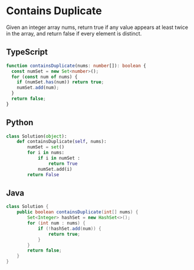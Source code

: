 # Contains Duplicate

Given an integer array nums, return true if any value appears at least twice in the array, and return false if every element is distinct.

## TypeScript

```typescript
function containsDuplicate(nums: number[]): boolean {
  const numSet = new Set<number>();
  for (const num of nums) {
    if (numSet.has(num)) return true;
    numSet.add(num);
  }
  return false;
}
```

## Python

```python
class Solution(object):
    def containsDuplicate(self, nums):
        numSet = set()
        for i in nums:
            if i in numSet :
                return True
            numSet.add(i)
        return False
```

## Java

```java
class Solution {
    public boolean containsDuplicate(int[] nums) {
        Set<Integer> hashSet = new HashSet<>();
        for (int num : nums) {
            if (!hashSet.add(num)) {
                return true;
            }
        }
        return false;
    }
}
```
